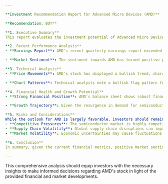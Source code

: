 ```yaml
---

**Investment Recommendation Report for Advanced Micro Devices (AMD)**

**Recommendation: BUY**

**1. Executive Summary**
This report evaluates the investment potential of Advanced Micro Devices (AMD) stock based on recent financial developments, market sentiment, technical and financial analyses as of October 2023. Our recommendation is to BUY AMD shares due to its strong earnings performance, positive market developments, and solid growth prospects in a recovering semiconductor industry.

**2. Recent Performance Analysis**
- **Earnings Report**: AMD's recent quarterly earnings report exceeded expectations, revealing a total revenue of $5.57 billion and a net income of $1.70 billion. This outstanding performance, driven by strong demand for GPUs and data center solutions, indicates robust operational health and market leadership.

- **Market Sentiment**: The sentiment towards AMD has turned positive post-earnings report, with increased confidence in its competitive positioning against major rivals, Intel and Nvidia, who currently face supply chain challenges. The upcoming launch of new Ryzen processors and advancements in Radeon graphics cards are anticipated to further enhance market share and revenue growth.

**3. Technical Analysis**
- **Price Movements**: AMD's stock has displayed a bullish trend, characterized by significant buying momentum and positive technical indicators. The stock is currently hovering around key support levels of $85.00 to $80.00 with resistance points at $95.00 and $100.00. If the stock breaks above the $95.00 resistance, a sharp upside could be expected.

- **Chart Patterns**: Technical analysts note a bullish flag pattern forming on the charts, signaling that the upward trend is likely to continue. Potential entry points lie near support levels to mitigate risk while capitalizing on the expected price appreciation.

**4. Financial Health and Growth Potential**
- **Strong Financial Position**: AMD's balance sheet shows robust financial health, with total assets of $5.17 billion against total liabilities of $3.08 billion, yielding a strong shareholders' equity of $2.09 billion. The solid earnings per share (EPS) of $1.25 underscores its profitability and effective cost management.

- **Growth Trajectory**: Given the resurgence in demand for semiconductors across various sectors (gaming, AI, and cloud computing), AMD appears well-positioned for ongoing growth. Moreover, investments in research and development will be crucial for maintaining technological leadership and expanding product offerings.

**5. Risks and Considerations**
While the outlook for AMD is largely favorable, investors should remain cognizant of the following risks:
- **Competitive Pressures**: The semiconductor market is highly competitive, particularly from Nvidia and Intel, which may affect market pricing and share.
- **Supply Chain Volatility**: Global supply chain disruptions can impact production levels, potentially hindering AMD's ability to meet market demand.
- **Market Volatility**: Economic uncertainties may cause fluctuations in stock performance, affecting investor sentiment.

**6. Conclusion**
In summary, given the current financial metrics, positive market sentiment stemming from a solid earnings report, strong product innovations on the horizon, and favorable technical indicators, we recommend a BUY for Advanced Micro Devices (AMD) stock. Investors should monitor the key support and resistance levels and strategize their entry based on their individual risk tolerance and investment horizons.

--- 
```


This comprehensive analysis should equip investors with the necessary insights to make informed decisions regarding AMD's stock in light of the provided financial and market developments.